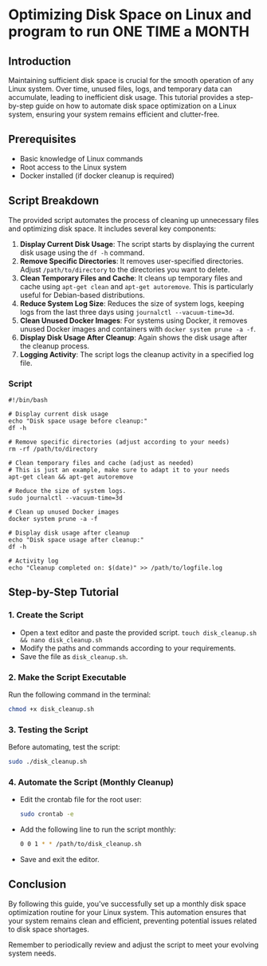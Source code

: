 ---
---

# Optimizing Disk Space on Linux and program to run ONE TIME a MONTH

## Introduction
Maintaining sufficient disk space is crucial for the smooth operation of any Linux system. Over time, unused files, logs, and temporary data can accumulate, leading to inefficient disk usage. This tutorial provides a step-by-step guide on how to automate disk space optimization on a Linux system, ensuring your system remains efficient and clutter-free.

## Prerequisites
- Basic knowledge of Linux commands
- Root access to the Linux system
- Docker installed (if docker cleanup is required)

## Script Breakdown
The provided script automates the process of cleaning up unnecessary files and optimizing disk space. It includes several key components:

1. **Display Current Disk Usage**: The script starts by displaying the current disk usage using the `df -h` command.
2. **Remove Specific Directories**: It removes user-specified directories. Adjust `/path/to/directory` to the directories you want to delete.
3. **Clean Temporary Files and Cache**: It cleans up temporary files and cache using `apt-get clean` and `apt-get autoremove`. This is particularly useful for Debian-based distributions.
4. **Reduce System Log Size**: Reduces the size of system logs, keeping logs from the last three days using `journalctl --vacuum-time=3d`.
5. **Clean Unused Docker Images**: For systems using Docker, it removes unused Docker images and containers with `docker system prune -a -f`.
6. **Display Disk Usage After Cleanup**: Again shows the disk usage after the cleanup process.
7. **Logging Activity**: The script logs the cleanup activity in a specified log file.

### Script

```
#!/bin/bash

# Display current disk usage
echo "Disk space usage before cleanup:"
df -h

# Remove specific directories (adjust according to your needs)
rm -rf /path/to/directory

# Clean temporary files and cache (adjust as needed)
# This is just an example, make sure to adapt it to your needs
apt-get clean && apt-get autoremove

# Reduce the size of system logs.
sudo journalctl --vacuum-time=3d

# Clean up unused Docker images
docker system prune -a -f

# Display disk usage after cleanup
echo "Disk space usage after cleanup:"
df -h

# Activity log
echo "Cleanup completed on: $(date)" >> /path/to/logfile.log
```

## Step-by-Step Tutorial

### 1. Create the Script
- Open a text editor and paste the provided script. `touch disk_cleanup.sh && nano disk_cleanup.sh`
- Modify the paths and commands according to your requirements.
- Save the file as `disk_cleanup.sh`.

### 2. Make the Script Executable
Run the following command in the terminal:
```bash
chmod +x disk_cleanup.sh
```

### 3. Testing the Script
Before automating, test the script:
```bash
sudo ./disk_cleanup.sh
```

### 4. Automate the Script (Monthly Cleanup)
- Edit the crontab file for the root user:
  ```bash
  sudo crontab -e
  ```
- Add the following line to run the script monthly:
  ```bash
  0 0 1 * * /path/to/disk_cleanup.sh
  ```
- Save and exit the editor.

## Conclusion
By following this guide, you've successfully set up a monthly disk space optimization routine for your Linux system. This automation ensures that your system remains clean and efficient, preventing potential issues related to disk space shortages.

Remember to periodically review and adjust the script to meet your evolving system needs.
